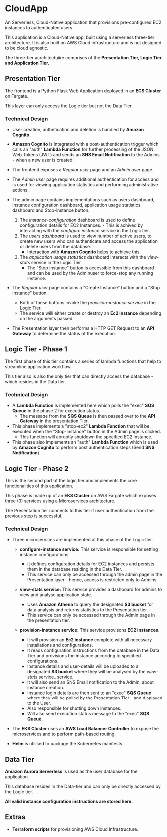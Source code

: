 # CloudApp
An Serverless, Cloud-Native application that provisions pre-configured EC2 instances to authenticated users.

This application is a Cloud-Native app, built using a serverless three-tier architecture. It is also built on AWS Cloud Infrastructure and is not designed to be cloud agnostic.

The three-tier acrchitectuiire comprises of the **Presentation Tier, Logic Tier and Application Tier.**

## Presentation Tier
The frontend is a Python Flask Web Application deployed in an **ECS Cluster** on Fargate.

This layer can only access the Logic tier but not the Data Tier.

### Technical Design
- User creation, authetication and deletion is handled by **Amazon Cognito.**
- **Amazon Cognito** is integrated with a post-authentication trigger which calls an "auth" **Lambda Function** for further processing of the JSON Web Tokens (JWT) and sends an **SNS Email Notification** to the Admins - when a new user is created.
- The frontend exposes a _Regular user_ page and an _Admin user_ page.
- The _Admin user_ page requires additional authentication for access and is used for viewing application statistics and performing administrative actions.
- The admin page contains implementations such as users dashboard, instance configuration dashboard, application usage statistics dashboard and Stop-instance button.
     1. The _instance-configuration_ dashboard is used to define configuration details for EC2 Instances. 
       - This is achived by interacting with the _configure instance_ service in the Logic tier.
    2. The _users dashboard_ is used to view number of active users, to create new users who can authenticate and access the application or delete users from the database.
       - Interaction with **Amazon Cognito** helps to achieve this.
    3. The _application usage statistics_ dashboard interacts with the _view-stats_ service in the Logic Tier
       - The "Stop Instance" button is accessible from this dashboard and can be used by the Adminuser to force-stop any running instance.
- The _Regular user_ page contains a "Create Instance" button and a "Stop instance" button.
  - Both of these buttons invoke the _provision-instance service_ in the Logic Tier.
  - The service willl either create or destroy an **Ec2 Instance** depending on the arguments passed.
  
- The Presentation layer then performs a HTTP GET Request to an **API Gateway** to determine the status of the execution.


## Logic Tier - Phase 1
The first phase of this tier contains a series of lambda functions that help to streamline application workflow.

This tier also is also the only tier that can directly access the database - which resides in the Data tier.
### Technical Design
- A **Lambda Function** is implemented here which polls the "exec" **SQS Queue** in the phase 2 for execution status.
  - The message from the **SQS Queue** is then passed over to the **API Gateway** in the presentation Tier.
- This phase implements a "stop-ec2" **Lambda Function** that will be executed when the "Stop-instance" button in the Admin page is clicked.
  - This function will abruptly shutdown the specified EC2 instance.
- This phase also implements an "auth" **Lambda Function** which is used by **Amazon Cognito** to perform post authentication steps (Send **SNS Notification**).
    
 ## Logic Tier - Phase 2
 This is the second part of the logic tier and implements the core functionalities of this application.
 
 This phase is made up of an **EKS Cluster** on AWS Fargate which exposes three (3) services using a Microservices architecture.
 
 The Presentation tier connects to this tier if user authentication from the previous step is successful.
 ### Technical Design
 - Three microservices are implemented at this phase of the Logic tier.
   - **configure-instance service:** This service is responsible for setting instance configurations.
     - It defines configuration details for EC2 instances and persists them in the database residing in the Data Tier.
     - This service can only be accessed through the admin page in the Presentation layer - hence, access is restricted only to Admins.
     
   - **view-stats service:** This service provides a dashboard for admins to view and analyse application state.
     - Uses **Amazon Athena** to query the designated **S3 bucket** for data analysis and returns statistics to the Presentation tier.
     - This service can only be accessed through the Admin page in the presentation tier.
     
   - **provision-instance service:** This service provisons **EC2 instances**.
     - It will provision an **Ec2 instance** complete with all necessary installations and configurations.
     - It reads configuration instructions from the database in the Data Tier and provisions the instance accoridng to specified configurations.
     - Instance details and user-details will be uploaded to a designated **S3 bucket** where they will be analysed by the _view-stats_ service_ service.
     - It will also send an SNS Email notification to the Admin, about instance creation.
     - Instance login details are then sent to an "exec" **SQS Queue** where they will be polled by the Presentation Tier - and displayed to the User.
     - Also responsible for shutting down instances.
     - Will also send execution status message to the "exec" **SQS Queue**.
    
   
   
  - The **EKS Cluster** uses an **AWS Load Balancer Controller** to expose the microservices and to perform path-based routing.
  - **Helm** is utilised to package the Kubernetes manifests.
  
  ## Data Tier
  **Amazon Aurora Serverless** is used as the user database for the application. 
  
  This database resides in the Data-tier and can only be directly accessed by the Logic tier.
  
  **All valid instance configuration instructions are stored here.**
  
  ## Extras
  - **Terraform scripts** for provisioning AWS Cloud Infrastructure.
   
       

